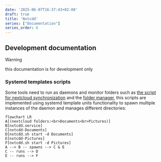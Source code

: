 ```yaml
---
date: '2025-06-07T16:37:43+02:00'
draft: true
title: 'Nxtcdd'
series: ["Documentation"]
series_order: 6
---
```


## Development documentation

>[!WARNING]
> this documentation is for development only

### Systemd templates scripts

Some tools need to run as daemons and monitor folders such as [the script for nextcloud synchronization](bin/nxtcdd.sh) and the [folder manager](bin/folder_manager.sh), this scripts are implemented using systemd template units functionality to spawn multiple instances of the daemon and manages different directories:

```mermaid
flowchart LR
A[(nextcloud folders:<br>Documents<br>Pictures)]
B[nxtcdd.service]
C[nxtcdd-Documents]
D[nxtcdd.sh start -d Documents]
E[nxtcdd-Pictures]
F[nxtcdd.sh start -d Pictures]
A --> B -- spawns --> C & E
C -- runs --> D
E -- runs --> F
```
